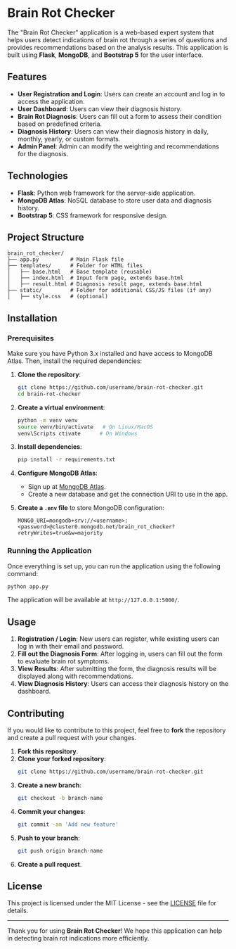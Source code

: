 
# Brain Rot Checker

The "Brain Rot Checker" application is a web-based expert system that helps users detect indications of brain rot through a series of questions and provides recommendations based on the analysis results. This application is built using **Flask**, **MongoDB**, and **Bootstrap 5** for the user interface.

## Features

- **User Registration and Login**: Users can create an account and log in to access the application.
- **User Dashboard**: Users can view their diagnosis history.
- **Brain Rot Diagnosis**: Users can fill out a form to assess their condition based on predefined criteria.
- **Diagnosis History**: Users can view their diagnosis history in daily, monthly, yearly, or custom formats.
- **Admin Panel**: Admin can modify the weighting and recommendations for the diagnosis.

## Technologies

- **Flask**: Python web framework for the server-side application.
- **MongoDB Atlas**: NoSQL database to store user data and diagnosis history.
- **Bootstrap 5**: CSS framework for responsive design.

## Project Structure

```
brain_rot_checker/
├── app.py          # Main Flask file
├── templates/      # Folder for HTML files
│   ├── base.html   # Base template (reusable)
│   ├── index.html  # Input form page, extends base.html
│   ├── result.html # Diagnosis result page, extends base.html
├── static/         # Folder for additional CSS/JS files (if any)
│   ├── style.css   # (optional)
```

## Installation

### Prerequisites

Make sure you have Python 3.x installed and have access to MongoDB Atlas. Then, install the required dependencies:

1. **Clone the repository**:
   ```bash
   git clone https://github.com/username/brain-rot-checker.git
   cd brain-rot-checker
   ```

2. **Create a virtual environment**:
   ```bash
   python -m venv venv
   source venv/bin/activate   # On Linux/MacOS
   venv\Scripts ctivate      # On Windows
   ```

3. **Install dependencies**:
   ```bash
   pip install -r requirements.txt
   ```

4. **Configure MongoDB Atlas**:
   - Sign up at [MongoDB Atlas](https://www.mongodb.com/cloud/atlas).
   - Create a new database and get the connection URI to use in the app.

5. **Create a `.env` file** to store MongoDB configuration:
   ```
   MONGO_URI=mongodb+srv://<username>:<password>@cluster0.mongodb.net/brain_rot_checker?retryWrites=true&w=majority
   ```

### Running the Application

Once everything is set up, you can run the application using the following command:

```bash
python app.py
```

The application will be available at `http://127.0.0.1:5000/`.

## Usage

1. **Registration / Login**: New users can register, while existing users can log in with their email and password.
2. **Fill out the Diagnosis Form**: After logging in, users can fill out the form to evaluate brain rot symptoms.
3. **View Results**: After submitting the form, the diagnosis results will be displayed along with recommendations.
4. **View Diagnosis History**: Users can access their diagnosis history on the dashboard.

## Contributing

If you would like to contribute to this project, feel free to **fork** the repository and create a pull request with your changes.

1. **Fork this repository**.
2. **Clone your forked repository**:
   ```bash
   git clone https://github.com/username/brain-rot-checker.git
   ```
3. **Create a new branch**:
   ```bash
   git checkout -b branch-name
   ```
4. **Commit your changes**:
   ```bash
   git commit -am 'Add new feature'
   ```
5. **Push to your branch**:
   ```bash
   git push origin branch-name
   ```
6. **Create a pull request**.

## License

This project is licensed under the MIT License - see the [LICENSE](LICENSE) file for details.

---

Thank you for using **Brain Rot Checker**! We hope this application can help in detecting brain rot indications more efficiently.
